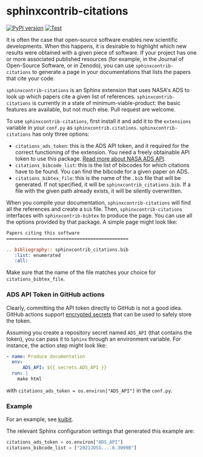 # sphinxcontrib-citations
[![PyPI version](https://badge.fury.io/py/sphinxcontrib-citations.svg)](https://badge.fury.io/py/sphinxcontrib-citations)
[![Test](https://github.com/Sbozzolo/sphinxcontrib-citations/actions/workflows/test.yml/badge.svg)](https://github.com/Sbozzolo/sphinxcontrib-citations/actions/workflows/test.yml)

It is often the case that open-source software enables new scientific
developments. When this happens, it is desirable to highlight which new results
were obtained with a given piece of software. If your project has one or more
associated published resources (for example, in the Journal of Open-Source
Software, or in Zenodo), you can use `sphinxcontrib-citations` to generate a
page in your documentations that lists the papers that cite your code.

`sphinxcontrib-citations` is an Sphinx extension that uses NASA's ADS to look up
which papers cite a given list of references. `sphinxcontrib-citations` is
currently in a state of minimum-viable-product: the basic features are
available, but not much else. Pull request are welcome.

To use `sphinxcontrib-citations`, first install it and add it to the
`extensions` variable in your `conf.py` as `sphinxcontrib.citations`.
`sphinxcontrib-citations` has only three options:

- `citations_ads_token`: this is the ADS API token, and it required for the
  correct functioning of the extension. You need a freely obtainable API token
  to use this package. [Read more about NASA ADS
  API](https://ui.adsabs.harvard.edu/help/api/).
- `citations_bibcode_list`: this is the list of bibcodes for which citations
  have to be found. You can find the bibcode for a given paper on ADS.
- `citations_bibtex_file`: this is the name of the `.bib` file that will be
  generated. If not specified, it will be `sphinxcontrib_citations.bib`. If a
  file with the given path already exists, it will be silently overwritten.

When you compile your documentation, `sphinxcontrib-citations` will find all the
references and create a `bib` file. Then, `sphinxcontrib-citations` interfaces
with `sphinxcontrib-bibtex` to produce the page. You can use all the options
provided by that package. A simple page might look like:

``` restructuredtext
Papers citing this software
=============================================

.. bibliography:: sphinxcontrib_citations.bib
   :list: enumerated
   :all:
```

Make sure that the name of the file matches your choice for
`citations_bibtex_file`.

### ADS API Token in GitHub actions

Clearly, committing the API token directly to GitHub is not a good idea. GitHub
actions support [encrypted
secrets](https://docs.github.com/en/actions/security-guides/encrypted-secrets)
that can be used to safely store the token.

Assuming you create a repository secret named `ADS_API` (that contains the
token), you can pass it to `Sphinx` through an environment variable. For
instance, the action step might look like:
``` yaml
- name: Produce documentation
  env:
      ADS_API: ${{ secrets.ADS_API }}
  run: |
    make html
```
with `citations_ads_token = os.environ["ADS_API"]` in the `conf.py`.

### Example

For an example, see
[kuibit](https://sbozzolo.github.io/kuibit/dev/citations.html).

The relevant Sphinx configuration settings that generated this example are:
``` python
citations_ads_token = os.environ["ADS_API"]
citations_bibcode_list = ["2021JOSS....6.3099B"]
```

